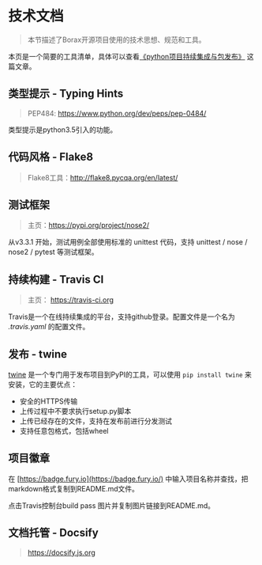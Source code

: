 # 技术文档

>  本节描述了Borax开源项目使用的技术思想、规范和工具。

本页是一个简要的工具清单，具体可以查看[《python项目持续集成与包发布》](https://kinegratii.github.io/2017/04/25/python-project-ci-publish/) 这篇文章。

## 类型提示 - Typing Hints

> PEP484: https://www.python.org/dev/peps/pep-0484/

类型提示是python3.5引入的功能。

## 代码风格 - Flake8

> Flake8工具：http://flake8.pycqa.org/en/latest/

## 测试框架

> 主页：https://pypi.org/project/nose2/

从v3.3.1 开始，测试用例全部使用标准的 unittest 代码，支持 unittest / nose / nose2 / pytest 等测试框架。

## 持续构建 - Travis CI

> 主页： https://travis-ci.org



Travis是一个在线持续集成的平台，支持github登录。配置文件是一个名为 *.travis.yaml* 的配置文件。

## 发布 - twine

[twine](https://pypi.python.org/pypi/twine) 是一个专门用于发布项目到PyPI的工具，可以使用 `pip install twine` 来安装，它的主要优点：

- 安全的HTTPS传输
- 上传过程中不要求执行setup.py脚本
- 上传已经存在的文件，支持在发布前进行分发测试
- 支持任意包格式，包括wheel

## 项目徽章

在 [https://badge.fury.io](https://badge.fury.io/) 中输入项目名称并查找，把markdown格式复制到README.md文件。

点击Travis控制台build pass 图片并复制图片链接到README.md。


## 文档托管 - Docsify

> https://docsify.js.org
